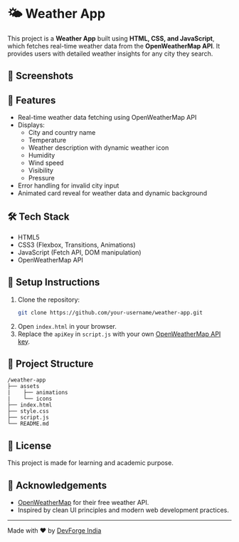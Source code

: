 # 🌤️ Weather App

This project is a **Weather App** built using **HTML, CSS, and JavaScript**, which fetches real-time weather data from the **OpenWeatherMap API**. It provides users with detailed weather insights for any city they search.

## 📸 Screenshots



## 🚀 Features

- Real-time weather data fetching using OpenWeatherMap API
- Displays:
  - City and country name
  - Temperature
  - Weather description with dynamic weather icon
  - Humidity
  - Wind speed
  - Visibility
  - Pressure
- Error handling for invalid city input
- Animated card reveal for weather data and dynamic background

## 🛠️ Tech Stack

- HTML5
- CSS3 (Flexbox, Transitions, Animations)
- JavaScript (Fetch API, DOM manipulation)
- OpenWeatherMap API

## 🔧 Setup Instructions

1. Clone the repository:
   ```bash
   git clone https://github.com/your-username/weather-app.git
   ```
2. Open `index.html` in your browser.
3. Replace the `apiKey` in `script.js` with your own [OpenWeatherMap API key](https://openweathermap.org/api).

## 📁 Project Structure

```
/weather-app
├── assets
|    ├── animations
|    └── icons
├── index.html
├── style.css
├── script.js
└── README.md
```

## 📜 License

This project is made for learning and academic purpose.

## 🙌 Acknowledgements

- [OpenWeatherMap](https://openweathermap.org/) for their free weather API.
- Inspired by clean UI principles and modern web development practices.

---

Made with ❤️ by [DevForge India](https://youtube.com/@DevForge-India)
